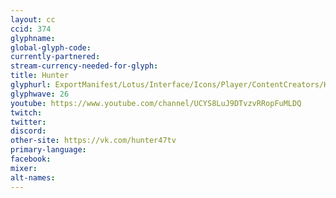 ```yaml
---
layout: cc
ccid: 374
glyphname:
global-glyph-code:
currently-partnered:
stream-currency-needed-for-glyph:
title: Hunter
glyphurl: ExportManifest/Lotus/Interface/Icons/Player/ContentCreators/Hunter.png
glyphwave: 26
youtube: https://www.youtube.com/channel/UCYS8LuJ9DTvzvRRopFuMLDQ
twitch:
twitter:
discord:
other-site: https://vk.com/hunter47tv
primary-language:
facebook:
mixer:
alt-names:
---
```

